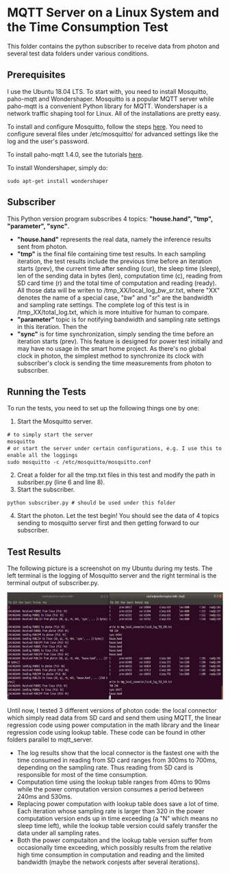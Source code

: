 # MQTT Server on a Linux System and the Time Consumption Test
This folder contains the python subscriber to receive data from photon and several test data folders under various conditions.

## Prerequisites
I use the Ubuntu 18.04 LTS. To start with, you need to install Mosquitto, paho-mqtt and Wondershaper. Mosquitto is a popular MQTT server while paho-mqtt is a convenient Python library for MQTT. Wondershaper is a network traffic shaping tool for Linux. All of the installations are pretty easy.

To install and configure Mosquitto, follow the steps [here](https://www.digitalocean.com/community/tutorials/how-to-install-and-secure-the-mosquitto-mqtt-messaging-broker-on-ubuntu-18-04). You need to configure several files under /etc/mosquitto/ for advanced settings like the log and the user's password.

To install paho-mqtt 1.4.0, see the tutorials [here](https://pypi.org/project/paho-mqtt/).

To install Wondershaper, simply do:
```
sudo apt-get install wondershaper
```

## Subscriber
This Python version program subscribes 4 topics: **"house.hand", "tmp", "parameter", "sync"**.
- **"house.hand"** represents the real data, namely the inference results sent from photon.
- **"tmp"** is the final file containing time test results. In each sampling iteration, the test results include the previous time before an iteration starts (prev), the current time after sending (cur), the sleep time (sleep), len of the sending data in bytes (len), computation time (c), reading from SD card time (r) and the total time of computation and reading (ready). All those data will be writen to /tmp_XX/local_log_$bw$_$sr$.txt, where "XX" denotes the name of a special case, "$bw$" and "$sr$" are the bandwidth and sampling rate settings. The complete log of this test is in /tmp_XX/total_log.txt, which is more intuitive for human to compare.
- **"parameter"** topic is for notifying bandwidth and sampling rate settings in this iteration. Then the 
- **"sync"** is for time synchronization, simply sending the time before an iteration starts (prev). This feature is designed for power test initially and may have no usage in the smart home project. As there's no global clock in photon, the simplest method to synchronize its clock with subscriber's clock is sending the time measurements from photon to subscriber.

## Running the Tests
To run the tests, you need to set up the following things one by one:
1. Start the Mosquitto server.
```
# to simply start the server
mosquitto 
# or start the server under certain configurations, e.g. I use this to enable all the loggings
sudo mosquitto -c /etc/mosquitto/mosquitto.conf
```
2. Creat a folder for all the tmp.txt files in this test and modify the path in subsriber.py (line 6 and line 8).
3. Start the subscriber.
```
python subscriber.py # should be used under this folder
```
4. Start the photon. Let the test begin! You should see the data of 4 topics sending to mosquitto server first and then getting forward to our subscriber.

## Test Results
The following picture is a screenshot on my Ubuntu during my tests. The left terminal is the logging of Mosquitto server and the right terminal is the terminal output of subscriber.py.
<div align=center><img width="800" height="250" src="https://github.com/Orienfish/photon/blob/master/mqtt_server/test.png"/></div>

Until now, I tested 3 different versions of photon code: the local connector which simply read data from SD card and send them using MQTT, the linear regression code using power computation in the math library and the linear regression code using lookup table. These code can be found in other folders parallel to mqtt_server.
- The log results show that the local connector is the fastest one with the time consumed in reading from SD card ranges from 300ms to 700ms, depending on the sampling rate. Thus reading from SD card is responsible for most of the time consumption.
- Computation time using the lookup table ranges from 40ms to 90ms while the power computation version consumes a period between 240ms and 530ms.
- Replacing power computation with lookup table does save a lot of time. Each iteration whose sampling rate is larger than 320 in the power computation version ends up in time exceeding (a "N" which means no sleep time left), while the lookup table version could safely transfer the data under all sampling rates.
- Both the power computaiton and the lookup table version suffer from occasionally time exceeding, which possibly results from the relative high time consumption in computation and reading and the limited bandwidth (maybe the network conjests after several iterations).